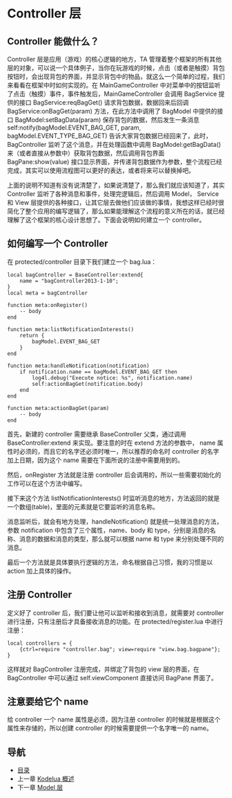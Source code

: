 # Controller 层

## Controller 能做什么？

Controller 层是应用（游戏）的核心逻辑的地方，TA 管理着整个框架的所有其他层的对象，可以说一个具体例子，当你在玩游戏的时候，点击（或者是触摸）背包按钮时，会出现背包的界面，并显示背包中的物品，就这么一个简单的过程，我们来看看在框架中时如何实现的。在 MainGameController 中对菜单中的按钮监听了点击（触摸）事件，事件触发后，MainGameController 会调用 BagService 提供的接口 BagService:reqBagGet() 请求背包数据，数据回来后回调 BagService:onBagGet(param) 方法，在此方法中调用了 BagModel 中提供的接口 BagModel:setBagData(param) 保存背包的数据，然后发生一条消息 self:notify(bagModel.EVENT_BAG_GET, param, bagModel.EVENT_TYPE_BAG_GET) 告诉大家背包数据已经回来了，此时，BagController 监听了这个消息，并在处理函数中调用 BagModel:getBagData() 来（或者直接从参数中）获取背包数据，然后调用背包界面 BagPane:show(value) 接口显示界面，并传递背包数据作为参数，整个流程已经完成，其实可以使用流程图可以更好的表达，或者将来可以替换掉吧。

上面的说明不知道有没有说清楚了，如果说清楚了，那么我们就应该知道了，其实 Controller 监听了各种消息和事件，处理完逻辑后，然后调用 Model， Service 和 View 层提供的各种接口，让其它层去做他们应该做的事情，我想这样已经时很简化了整个应用的编写逻辑了，那么如果能理解这个流程的意义所在的话，就已经理解了这个框架的核心设计思想了。下面会说明如何建立一个 controller。

## 如何编写一个 Controller

在 protected/controller 目录下我们建立一个 bag.lua：

	local bagController = BaseController:extend{
		name = "bagController2013-1-10";
	}
	local meta = bagController

	function meta:onRegister()
		-- body
	end

	function meta:listNotificationInterests()
		return {
			bagModel.EVENT_BAG_GET
		}
	end

	function meta:handleNotification(notification)
		if notification.name == bagModel.EVENT_BAG_GET then
			log4l.debug("Execute notice: %s", notification.name)
			self:actionBagGet(notification.body)
		end
	end

	function meta:actionBagGet(param)
		-- body
	end

首先，新建的 controller 需要继承 BaseController 父类，通过调用 BaseController:extend 来实现。要注意的时在 extend 方法的参数中， name 属性时必须的，而且它的名字还必须时唯一，所以推荐的命名时 controller 的名字加上日期，因为这个 name 需要在下面所说的注册中需要用到的。

然后，onRegister 方法就是注册 controller 后会调用的，所以一些需要初始化的工作可以在这个方法中编写。

接下来这个方法 listNotificationInterests() 时监听消息的地方，方法返回的就是一个数组(table)，里面的元素就是它要监听的消息名称。

消息监听后，就会有地方处理，handleNotification() 就是统一处理消息的方法，参数 notification 中包含了三个属性，name、body 和 type，分别是消息的名称、消息的数据和消息的类型，那么就可以根据 name 和 type 来分别处理不同的消息。

最后一个方法就是具体要执行逻辑的方法，命名根据自己习惯，我的习惯是以 action 加上具体的操作。

## 注册 Controller

定义好了 controller 后，我们要让他可以监听和接收到消息，就需要对 controller 进行注册，只有注册后才具备接收消息的功能。在 protected/register.lua 中进行注册：

	local controllers = {
		{ctrl=require "controller.bag"; view=require "view.bag.bagpane"};
	}

这样就对 BagController 注册完成，并绑定了背包的 view 层的界面，在 BagController 中可以通过 self.viewComponent 直接访问 BagPane 界面了。

## 注意要给它个 name

给 controller 一个 name 属性是必须，因为注册 controller 的时候就是根据这个属性来存储的，所以创建 controller 的时候需要提供一个名字唯一的 name。

## 导航
- [目录](00.md)
- 上一章 [Kodelua 概述](01.md)
- 下一章 [Model 层](03.md)
